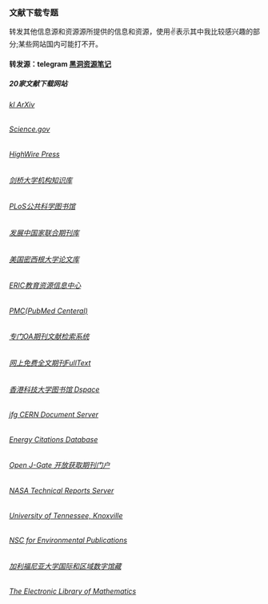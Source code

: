 ### 文献下载专题
转发其他信息源和资源源所提供的信息和资源，使用✌表示其中我比较感兴趣的部分;某些网站国内可能打不开。

#### 转发源：telegram [黑洞资源笔记](https://t.me/tieliu)
##### 20家文献下载网站
###### [kl ArXiv](http://t.cn/Ev33NSu)
###### [Science.gov](http://t.cn/hGZdTm)
###### [HighWire Press](http://t.cn/hGZd0I)
###### [剑桥大学机构知识库](http://t.cn/hGZdGi)
###### [PLoS公共科学图书馆](http://t.cn/hGWf4)
###### [发展中国家联合期刊库](http://t.cn/hGZskj)
###### [美国密西根大学论文库](http://t.cn/RcQEiTs)
###### [ERIC教育资源信息中心](http://t.cn/7VGYW)
###### [PMC(PubMed Centeral)](http://t.cn/hGWryd)
###### [专门OA期刊文献检索系统](http://t.cn/hOpxw)
###### [网上免费全文期刊FullText](http://t.cn/hGZdob)
###### [香港科技大学图书馆 Dspace](http://t.cn/hbiSch)
###### [jfg CERN Document Server](http://t.cn/aEKhTb)
###### [Energy Citations Database](http://t.cn/hbe535)
###### [Open J-Gate 开放获取期刊门户](http://t.cn/hGnWiq)
###### [NASA Technical Reports Server](http://t.cn/zYksnVP)
###### [University of Tennessee, Knoxville](http://t.cn/aEKL3w)
###### [NSC for Environmental Publications](http://t.cn/hGm0hi)
###### [加利福尼亚大学国际和区域数字馆藏](http://t.cn/RLSMRUz)
###### [The Electronic Library of Mathematics](http://t.cn/hGwtjP)
